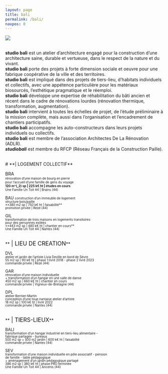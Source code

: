 ```yaml
---
layout: page
title: bali 
permalink: /bali/
navpos: 0
---
```


<img class="col one right" src="{{site.baseurl}}/img/wBALI/photo1.jpg">

<br/>**studio bali** est un atelier d’architecture engagé pour la construction d’une architecture saine, durable et vertueuse, dans le respect de la nature et du vivant. <br>
**studio bali** porte des projets à forte dimension sociale et oeuvre pour une fabrique coopérative de la ville et des territoires.<br>
**studio bali** est impliqué dans des projets de tiers-lieu, d’habitats individuels et collectifs, avec une appétence particulière pour les matériaux biosourcés, l’esthétique pragmatique et le réemploi.<br>
**studio bali** développe une expertise de réhabilitation du bâti ancien et récent dans le cadre de rénovations lourdes (rénovation thermique, transformation, augmentation).<br>
**studio bali** intervient à toutes les échelles de projet, de l’étude préliminaire à la mission complète, mais aussi dans l’organisation et l’encadrement de chantiers participatifs.<br>
**studio bali** accompagne les auto-constructeurs dans leurs projets individuels ou collectifs.<br>
**studio bali** est membre de l’association Architectes De La Rénovation (ADLR).<br>
***studiobali*** est membre du RFCP (Réseau Français de la Construction Paille).

<br>
# **| LOGEMENT COLLECTIF**

BRA <br>
<FONT size="1em">rénovation d’une maison de bourg en pierre<br>
pour l’accueil d’une famille de gens du voyage<br>
**120 m^(_2) sp | 225 k€ ht | études en cours** <br>
Une Famille Un Toit 44 | Brains (44) </FONT>

<p><div style="line-height:1;"><FONT size="2em"> BAU </FONT>  
<FONT size="1em">construction d’un immeuble de logement<br>
structure bois/paille<br>
**380 m2 sp | 750 k€ ht | faisabilité**
<br>
promotion privée | Rezé (44) </FONT></div></p>

<p><div style="line-height:1;"><FONT size="2em"> GIL </FONT><br>
<FONT size="1em">transformation de trois maisons en logements transitoires<br>
pour des personnes exilées<br>
**443 m2 sp | 480 k€ ht | chantier en cours** <br>
Une Famille Un Toit 44 | Nantes (44) </FONT></div></p>

<br>
**<FONT size="4em"> | LIEU DE CREATION</FONT>**

<p><div style="line-height:1;"><FONT size="2em"> DVL </FONT><br>
<FONT size="1em">atelier et jardin de l’artiste Livia Deville en bord de Sèvre<br>
55 m2 sp | 90 k€ ht | phase 1 livré 2018 - phase 2 livré 2023<br>
commande privée | Rezé (44) </FONT></div></p>

<p><div style="line-height:1;"><FONT size="2em"> GAR </FONT><br>
<FONT size="1em">rénovation d’une maison individuelle<br>
+ transformation d’un hangar en une salle de danse<br>
450 m2 sp | 660 k€ ht | chantier en cours<br>
commande privée | Vigneux-de-Bretagne (44) </FONT></div></p>

<p><div style="line-height:1;"><FONT size="2em"> DPL </FONT><br>
<FONT size="1em">atelier Bernier-Martin<br>
conception d’une toue nantaise atelier d’artiste<br>
18 m2 sp | 100 k€ ht | livré 2022<br>
commande privée | Nantes (44) </FONT></div></p>

<br>
**<FONT size="4em"> | TIERS-LIEUX</FONT>**

<p><div style="line-height:1;"><FONT size="2em"> BALI </FONT><br>
<FONT size="1em">transformation d’un hangar industriel en tiers-lieu alimentaire -<br>
fabrique partagée - bureaux<br>
500 m2 sp + 500 m2 jardin | 600 k€ ht | faisabilité<br>
commande privée | Nantes (44) </FONT></div></p>

<p><div style="line-height:1;"><FONT size="2em"> SEV </FONT><br>
<FONT size="1em">transformation d’une maison individuelle en pôle associatif - pension<br>
de famille - table pédagogique<br>
+ aménagement d’un jardin pédagogique partagé<br>
386 m2 sp | 380 k€ ht | phase PRO terminée<br>
Une Famille Un Toit 44 | Ancenis (44) </FONT></div></p>
